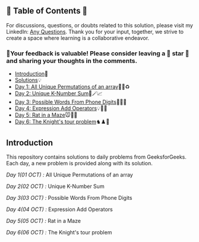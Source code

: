 ## 📜 Table of Contents 📜

For discussions, questions, or doubts related to this solution, please visit my LinkedIn: [Any Questions](https://www.linkedin.com/in/patel-hetkumar-sandipbhai-8b110525a/). Thank you for your input, together, we strive to create a space where learning is a collaborative endeavor.

### 🔮Your feedback is valuable! Please consider leaving a 🌟 star 🌟 and sharing your thoughts in the comments.

- [Introduction](../README.md)📝
- [Solutions]()💡
- [Day 1: All Unique Permutations of an array](01(Oct)%20All%20Unique%20Permutations%20of%20an%20array.md)🔀🌀♻️
- [Day 2: Unique K-Number Sum](02(Oct)%20Unique%20K-Number%20Sum.md)🎯🪄📈
- [Day 3: Possible Words From Phone Digits](03(Oct)%20Possible%20Words%20From%20Phone%20Digits.md)📱📞🔢
- [Day 4: Expression Add Operators](04(Oct)%20Expression%20Add%20Operators.md)💡🧮🏁
- [Day 5: Rat in a Maze](05(Oct)%20Rat%20in%20a%20Maze.md)🐭🐀🚀
- [Day 6: The Knight's tour problem](06(Oct)%20The%20Knight's%20tour%20problem.md)♞♟️🔄	

## Introduction

This repository contains solutions to daily problems from GeeksforGeeks. Each day, a new problem is provided along with its solution.

_Day 1(01 OCT) :_ All Unique Permutations of an array

_Day 2(02 OCT) :_ Unique K-Number Sum

_Day 3(03 OCT) :_ Possible Words From Phone Digits

_Day 4(04 OCT) :_ Expression Add Operators 

_Day 5(05 OCT) :_ Rat in a Maze 

_Day 6(06 OCT) :_ The Knight's tour problem

<!--_Day 7(07 OCT) :_ 

_Day 8(08 OCT) :_ 

_Day 9(09 OCT) :_ 

_Day 10(10 OCT) :_ 

_Day 11(11 OCT) :_ 

_Day 12(12 OCT) :_ 

_Day 13(13 OCT) :_ 

_Day 14(14 OCT) :_ 

_Day 15(15 OCT) :_ 

_Day 16(16 OCT) :_ 

_Day 17(17 OCT) :_ 

_Day 18(18 OCT) :_ 

_Day 19(19 OCT) :_ 

_Day 20(20 OCT) :_ 

_Day 21(21 OCT) :_ 

_Day 22(22 OCT) :_ 

_Day 23(23 OCT) :_ 

_Day 24(24 OCT) :_ 

_Day 25(25 OCT) :_ 

_Day 26(26 OCT) :_ 

_Day 27(27 OCT) :_ 

_Day 28(28 OCT) :_ 

_Day 29(29 OCT) :_ 

_Day 30(30 OCT) :_ -->
